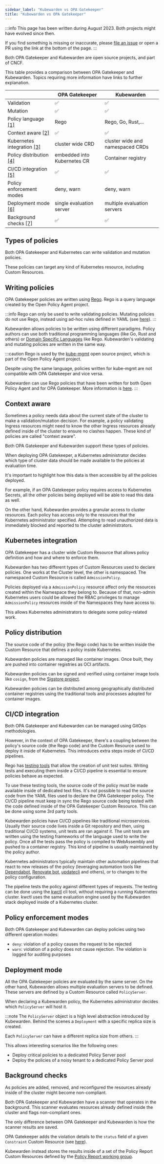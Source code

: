```yaml
---
sidebar_label: "Kubewarden vs OPA Gatekeeper"
title: "Kubewarden vs OPA Gatekeeper"
---
```


<head>
  <link rel="canonical" href="https://docs.kubewarden.io/explanations/opa-comparison"/>
</head>

:::info
This page has been written during August 2023. Both projects might have evolved
since then.

If you find something is missing or inaccurate, please
[file an issue](https://github.com/kubewarden/docs/)
or open a PR using the link at the bottom of the page.
:::

Both OPA Gatekeeper and Kubewarden are open source projects, and part of CNCF.

This table provides a comparison between OPA Gatekeeper and Kubewarden. Topics requiring more information have links to further explanation.

|                                                       | OPA Gatekeeper              | Kubewarden                       |
| ----------------------------------------------------- | --------------------------- | -------------------------------- |
| Validation                                            | ✅                          | ✅                               |
| Mutation                                              | ✅                          | ✅                               |
| Policy language [[1]](#writing-policies)              | Rego                        | Rego, Go, Rust,...               |
| Context aware [[2]](#context-aware)                   | ✅                          | ✅                               |
| Kubernetes integration [[3]](#kubernetes-integration) | cluster wide CRD            | cluster wide and namespaced CRDs |
| Policy distribution [[4]](#policy-distribution)       | embedded into Kubernetes CR | Container registry               |
| CI/CD integration [[5]](#cicd-integration)            | ✅                          | ✅                               |
| Policy enforcement modes                              | deny, warn                  | deny, warn                       |
| Deployment mode [[6]](#deployment-mode)               | single evaluation server    | multiple evaluation servers      |
| Background checks [[7]](#background-checks)           | ✅                          | ✅                               |

## Types of policies

Both OPA Gatekeeper and Kubernetes can write validation and mutation policies.

These policies can target any kind of Kubernetes resource, including Custom Resources.

## Writing policies

OPA Gatekeeper policies are written using [Rego](https://www.openpolicyagent.org/docs/latest/#rego).
Rego is a query language created by the Open Policy Agent project.

:::info
Rego can only be used to write validating policies. Mutating policies do not
use Rego, instead using ad-hoc rules defined in YAML (see [here](https://open-policy-agent.github.io/gatekeeper/website/docs/mutation)).
:::

Kubewarden allows policies to be written using different paradigms. Policy authors
can use both traditional programming languages (like Go, Rust and others) or [Domain Specific Languages](https://en.wikipedia.org/wiki/Domain-specific_language) like Rego.
Kubewarden's validating and mutating policies are written in the same way.

:::caution
Rego is used by the [kube-mgmt](https://github.com/open-policy-agent/kube-mgmt)
open source project, which is part of the Open Policy Agent project.

Despite using the same language, policies written for kube-mgmt are
not compatible with OPA Gatekeeper and vice versa.

Kubewarden can use Rego policies that have been written for both Open Policy Agent and
for OPA Gatekeeper. More information is [here](https://docs.kubewarden.io/writing-policies/rego/intro-rego).
:::

## Context aware

Sometimes a policy needs data about the current state of the cluster to make a
validation/mutation decision. For example, a policy validating Ingress resources might
need to know the other Ingress resources already defined inside of the cluster
to ensure no clashes happen.
These kind of policies are called "context aware".

Both OPA Gatekeeper and Kubewarden support these types of policies.

When deploying OPA Gatekeeper, a Kubernetes administrator decides which type of
cluster data should be made available to the policies at evaluation time.

It's important to highlight how this data is then accessible by all the policies
deployed.

For example, if an OPA Gatekeeper policy requires access to Kubernetes Secrets,
all the other policies being deployed will be able to read this data as well.

On the other hand, Kubewarden provides a granular access to cluster resources.
Each policy has access only to the resources that the Kubernetes administrator
specified. Attempting to read unauthorized data is immediately blocked and
reported to the cluster administrators.

## Kubernetes integration

OPA Gatekeeper has a cluster wide Custom Resource that allows policy definition
and how and where to enforce them.

Kubewarden has two different types of Custom Resources used
to declare policies. One works at the Cluster level, the other is namespaced.
The namespaced Custom Resource is called `AdmissionPolicy`.

Policies deployed via a `AdmissionPolicy` resource affect only the resources
created within the Namespace they belong to.
Because of that, non-admin Kubernetes users could be allowed
the RBAC privileges to manage `AdmissionPolicy` resources inside of the
Namespaces they have access to.

This allows Kubernetes administrators to delegate some policy-related work.

## Policy distribution

The source code of the policy (the Rego code) has to be written inside
the Custom Resource that defines a policy inside Kubernetes.

Kubewarden policies are managed like container images. Once built, they are pushed
into container registries as OCI artifacts.

Kubewarden policies can be signed and verified using container image tools
like `cosign`, from the [Sigstore project](https://sigstore.dev).

Kubewarden policies can be distributed among geographically distributed container
registries using the traditional tools and processes adopted for container images.

## CI/CD integration

Both OPA Gatekeeper and Kubewarden can be managed using GitOps methodologies.

However, in the context of OPA Gatekeeper, there's a coupling between the policy's source code
(the Rego code) and the Custom Resource used to deploy it inside of Kubernetes.
This introduces extra steps inside of CI/CD pipelines.

Rego has [testing tools](https://www.openpolicyagent.org/docs/latest/policy-testing/)
that allow the creation of unit test suites. Writing tests and executing them inside
a CI/CD pipeline is essential to ensure policies behave as expected.

To use these testing tools, the source code of the policy must be made available
inside of dedicated text files. It's not possible to read the source code from the YAML
files used to declare the OPA Gatekeeper policy.
The CI/CD pipeline must keep in sync the Rego source code being tested with the code
defined inside of the OPA Gatekeeper Custom Resource. This can be done using some 3rd
party tools.

Kubewarden policies have CI/CD pipelines like traditional microservices.
Usually their source code lives inside a Git repository and then, using
traditional CI/CD systems, unit tests are ran against it. The unit tests are
written using the testing frameworks of the language used to write the policy.
Once all the tests pass the policy is compiled to WebAssembly and pushed
to a container registry.
This kind of pipeline is usually maintained by the policy author.

Kubernetes administrators typically maintain other automation pipelines that react to
new releases of the policy (leveraging automation tools like
[Dependabot](https://docs.github.com/en/code-security/dependabot/working-with-dependabot),
[Renovate bot](https://www.mend.io/renovate/),
[updatecli](https://www.updatecli.io/) and others), or to changes to the
policy configuration.

The pipeline tests the policy against different types of requests. The testing can be done using
the [kwctl](https://github.com/kubewarden/kwctl) cli tool, without requiring a running
Kubernetes cluster. kwctl uses the same evaluation engine used by the Kubewarden stack deployed
inside of a Kubernetes cluster.

## Policy enforcement modes

Both OPA Gatekeeper and Kubewarden can deploy policies using two different operation modes:

- `deny`: violation of a policy causes the request to be rejected
- `warn`: violation of a policy does not cause rejection. The
  violation is logged for auditing purposes

## Deployment mode

All the OPA Gatekeeper policies are evaluated by the same server.
On the other hand, Kubewarden allows multiple evaluation servers to be defined.
These servers are defined by a Custom Resource called `PolicyServer`.

When declaring a Kubewarden policy, the Kubernetes administrator decides
which `PolicyServer` will host it.

:::note
The `PolicyServer` object is a high level abstraction introduced by Kubewarden.
Behind the scenes a `Deployment` with a specific replica size is created.

Each `PolicyServer` can have a different replica size from others.
:::

This allows interesting scenarios like the following ones:

- Deploy critical policies to a dedicated Policy Server pool
- Deploy the policies of a noisy tenant to a dedicated Policy Server pool

## Background checks

As policies are added, removed, and reconfigured the resources already inside
of the cluster might become non-compliant.

Both OPA Gatekeeper and Kubewarden have a scanner that operates in the background.
This scanner evaluates resources already defined inside
the cluster and flags non-compliant ones.

The only difference between OPA Gatekeeper and Kubewarden is how the scanner results
are saved.

OPA Gatekeeper adds the violation details to the `status` field of a given `Constraint`
Custom Resource (see [here](https://open-policy-agent.github.io/gatekeeper/website/docs/audit#constraint-status)).

Kubewarden instead stores the results inside of a set of the Policy Report
Custom Resources defined by the [Policy Report working group](https://github.com/kubernetes-sigs/wg-policy-prototypes/tree/master/policy-report).
